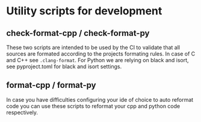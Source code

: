 # Utility scripts for development

## check-format-cpp / check-format-py

These two scripts are intended to be used by the CI to validate that all sources are formated
according to the projects formating rules. In case of C and C++ see `.clang-format`. For Python we
are relying on black and isort, see pyproject.toml for black and isort settings.

## format-cpp / format-py

In case you have difficulties configuring your ide of choice to auto reformat code you can use these
scripts to reformat your cpp and python code respectively.
